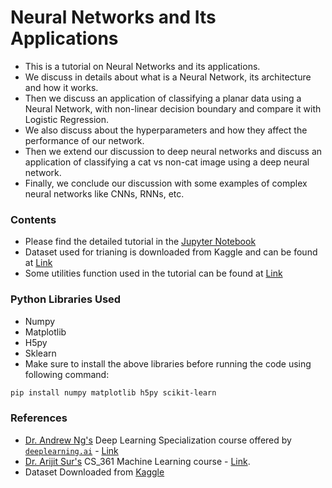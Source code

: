 # Neural Networks and Its Applications
- This is a tutorial on Neural Networks and its applications.
- We discuss in details about what is a Neural Network, its architecture and how it works.
- Then we discuss an application of classifying a planar data using a Neural Network, with non-linear decision boundary and compare it with Logistic Regression.
- We also discuss about the hyperparameters and how they affect the performance of our network.
- Then we extend our discussion to deep neural networks and discuss an application of classifying a cat vs non-cat image using a deep neural network.
- Finally, we conclude our discussion with some examples of complex neural networks like CNNs, RNNs, etc.

### Contents
- Please find the detailed tutorial in the [Jupyter Notebook](./Tutorial.ipynb)
- Dataset used for trianing is downloaded from Kaggle and can be found at [Link](./Datasets)
- Some utilities function used in the tutorial can be found at [Link](./Utils)

### Python Libraries Used
- Numpy
- Matplotlib
- H5py
- Sklearn
- Make sure to install the above libraries before running the code using following command:
```bash
pip install numpy matplotlib h5py scikit-learn
```

### References
- [Dr. Andrew Ng's]((http://www.andrewng.org/)) Deep Learning Specialization course offered by [`deeplearning.ai`](https://www.deeplearning.ai/) - [Link](https://www.coursera.org/specializations/deep-learning)
- [Dr. Arijit Sur's](https://www.iitg.ac.in/arijit/) CS_361 Machine Learning course - [Link](http://jatinga.iitg.ernet.in/~arijit/ML2023.htm).
- Dataset Downloaded from [Kaggle](https://www.kaggle.com/datasets/muhammeddalkran/catvnoncat)